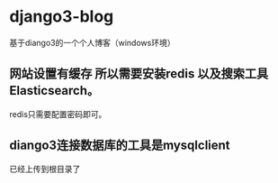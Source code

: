 # django3-blog
基于diango3的一个个人博客（windows环境）


## 网站设置有缓存 所以需要安装redis 以及搜索工具Elasticsearch。
redis只需要配置密码即可。

## diango3连接数据库的工具是mysqlclient
已经上传到根目录了

